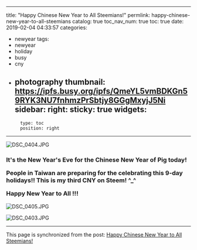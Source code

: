 
---
title: "Happy Chinese New Year to All Steemians!"
permlink: happy-chinese-new-year-to-all-steemians
catalog: true
toc_nav_num: true
toc: true
date: 2019-02-04 04:33:57
categories:
- newyear
tags:
- newyear
- holiday
- busy
- cny
- photography
thumbnail: https://ipfs.busy.org/ipfs/QmeYL5vmBDKGn59RYK3NU7fnhmzPrSbtjy8GGgMxyjJ5Ni
sidebar:
    right:
        sticky: true
widgets:
    -
        type: toc
        position: right
---


![DSC_0404.JPG](https://ipfs.busy.org/ipfs/QmeYL5vmBDKGn59RYK3NU7fnhmzPrSbtjy8GGgMxyjJ5Ni)


<h3>

It's the New Year's Eve for the Chinese New Year of Pig today!

People in Taiwan are preparing for the celebrating this 9-day holidays!! This is my third CNY on Steem! ^_^

Happy New Year to All !!!

</h3>

![DSC_0405.JPG](https://ipfs.busy.org/ipfs/QmdEe7QcUNfu9fb4CDy7GkF6Y5RXdiLtJgrAEZXfUPHTre)

![DSC_0403.JPG](https://ipfs.busy.org/ipfs/QmW1GrPh5hf4yWU68ML3rCydS6We6uksGAEHPzzCxoWosy)

- - -

This page is synchronized from the post: [Happy Chinese New Year to All Steemians!](https://steemit.com/@deanliu/happy-chinese-new-year-to-all-steemians)
